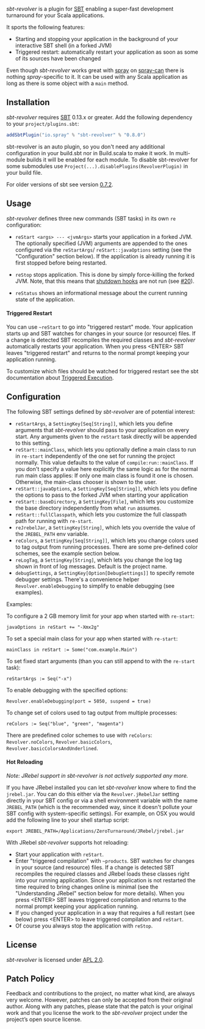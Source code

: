 _sbt-revolver_ is a plugin for [SBT] enabling a super-fast development turnaround for your Scala applications.

It sports the following features:

* Starting and stopping your application in the background of your interactive SBT shell (in a forked JVM)
* Triggered restart: automatically restart your application as soon as some of its sources have been changed

Even though _sbt-revolver_ works great with [spray] on [spray-can] there is nothing _spray_-specific to it. It can
be used with any Scala application as long as there is some object with a `main` method.


## Installation

_sbt-revolver_ requires [SBT] 0.13.x or greater. Add the following dependency to your `project/plugins.sbt`:

```scala
addSbtPlugin("io.spray" % "sbt-revolver" % "0.8.0")
```

sbt-revolver is an auto plugin, so you don't need any additional configuration in your build.sbt nor in Build.scala
to make it work. In multi-module builds it will be enabled for each module. To disable sbt-revolver for some submodules use `Project(...).disablePlugins(RevolverPlugin)` in your build file.

For older versions of sbt see version [0.7.2](https://github.com/spray/sbt-revolver/tree/571ca53a5a2d93764774bb87cd96dad0ad0547b3).

## Usage

_sbt-revolver_ defines three new commands (SBT tasks) in its own `re` configuration:

* `reStart <args> --- <jvmArgs>` starts your application in a forked JVM.
  The optionally specified (JVM) arguments are appended to the ones configured via the `reStartArgs`/
  `reStart::javaOptions` setting (see the "Configuration" section below). If the application is already running it
  is first stopped before being restarted.

* `reStop` stops application.
  This is done by simply force-killing the forked JVM. Note, that this means that [shutdown hooks] are not run (see
  [#20](https://github.com/spray/sbt-revolver/issues/20)).

* `reStatus` shows an informational message about the current running state of the application.

#### Triggered Restart

You can use `~reStart` to go into "triggered restart" mode. Your application starts up and SBT watches for changes in
your source (or resource) files. If a change is detected SBT recompiles the required classes and _sbt-revolver_
automatically restarts your application.
When you press &lt;ENTER&gt; SBT leaves "triggered restart" and returns to the normal prompt keeping your application running.

To customize which files should be watched for triggered restart see the sbt documentation about [Triggered Execution](http://www.scala-sbt.org/0.13/docs/Triggered-Execution.html).

## Configuration

The following SBT settings defined by _sbt-revolver_ are of potential interest:

* `reStartArgs`, a `SettingKey[Seq[String]]`, which lets you define arguments that _sbt-revolver_ should pass to your
  application on every start. Any arguments given to the `reStart` task directly will be appended to this setting.
* `reStart::mainClass`, which lets you optionally define a main class to run in `re-start` independently of the
  one set for running the project normally. This value defaults to the value of `compile:run::mainClass`. If you
  don't specify a value here explicitly the same logic as for the normal run main class applies: If only one main class
  is found it one is chosen. Otherwise, the main-class chooser is shown to the user.
* `reStart::javaOptions`, a `SettingKey[Seq[String]]`, which lets you define the options to pass to the forked JVM
  when starting your application
* `reStart::baseDirectory`, a `SettingKey[File]`, which lets you customize the base directory independently from
  what `run` assumes.
* `reStart::fullClasspath`, which lets you customize the full classpath path for running with `re-start`.
* `reJrebelJar`, a `SettingKey[String]`, which lets you override the value of the `JREBEL_PATH` env variable.
* `reColors`, a `SettingKey[Seq[String]]`, which lets you change colors used to tag output from running processes.
  There are some pre-defined color schemes, see the example section below.
* `reLogTag`, a `SettingKey[String]`, which lets you change the log tag shown in front of log messages. Default is the
  project name.
* `debugSettings`, a `SettingKey[Option[DebugSettings]]` to specify remote debugger settings. There's a convenience
  helper `Revolver.enableDebugging` to simplify to enable debugging (see examples).

Examples:

To configure a 2 GB memory limit for your app when started with `re-start`:

    javaOptions in reStart += "-Xmx2g"

To set a special main class for your app when started with `re-start`:

    mainClass in reStart := Some("com.example.Main")

To set fixed start arguments (than you can still append to with the `re-start` task):

    reStartArgs := Seq("-x")

To enable debugging with the specified options:

    Revolver.enableDebugging(port = 5050, suspend = true)

To change set of colors used to tag output from multiple processes:

    reColors := Seq("blue", "green", "magenta")

There are predefined color schemes to use with `reColors`: `Revolver.noColors`, `Revolver.basicColors`,
`Revolver.basicColorsAndUnderlined`.

#### Hot Reloading

*Note: JRebel support in sbt-revolver is not actively supported any more.*

If you have JRebel installed you can let _sbt-revolver_ know where to find the `jrebel.jar`. You can do this
either via the `Revolver.jRebelJar` setting directly in your SBT config or via a shell environment variable with the
name `JREBEL_PATH` (which is the recommended way, since it doesn't pollute your SBT config with system-specific settings).
For example, on OSX you would add the following line to your shell startup script:

    export JREBEL_PATH=/Applications/ZeroTurnaround/JRebel/jrebel.jar

With JRebel _sbt-revolver_ supports hot reloading:

* Start your application with `reStart`.
* Enter "triggered compilation" with `~products`. SBT watches for changes in your source (and resource) files.
  If a change is detected SBT recompiles the required classes and JRebel loads these classes right into your running
  application. Since your application is not restarted the time required to bring changes online is minimal (see
  the "Understanding JRebel" section below for more details). When you press &lt;ENTER&gt; SBT leaves triggered compilation
  and returns to the normal prompt keeping your application running.
* If you changed your application in a way that requires a full restart (see below) press &lt;ENTER&gt; to leave
  triggered compilation and `reStart`.
* Of course you always stop the application with `reStop`.

## License

_sbt-revolver_ is licensed under [APL 2.0].


## Patch Policy

Feedback and contributions to the project, no matter what kind, are always very welcome.
However, patches can only be accepted from their original author.
Along with any patches, please state that the patch is your original work and that you license the work to the
_sbt-revolver_ project under the project’s open source license.


  [SBT]: https://github.com/harrah/xsbt/wiki
  [JRebel]: http://zeroturnaround.com/software/jrebel/
  [xsbt-web-plugin]: https://github.com/aolshevskiy/xsbt-web-plugin
  [spray]: http://spray.io
  [spray-can]: https://github.com/spray/spray-can
  [shutdown hooks]: http://docs.oracle.com/javase/6/docs/api/java/lang/Runtime.html#addShutdownHook(java.lang.Thread)
  [JRebel FAQ]: http://zeroturnaround.com/software/jrebel/learn/faq/
  [APL 2.0]: http://www.apache.org/licenses/LICENSE-2.0
